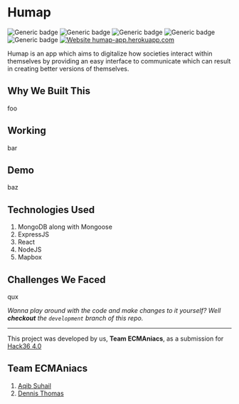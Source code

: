 # Humap
![Generic badge](https://img.shields.io/badge/version-1.69-brightgreen.svg)
![Generic badge](https://img.shields.io/badge/optimised-0%25-critical.svg)
![Generic badge](https://img.shields.io/badge/built%20with-love-important.svg)
![Generic badge](https://img.shields.io/badge/built%20by-code%20babes-ff69b4.svg)
![Generic badge](https://img.shields.io/badge/designed%20in-ms%20paint-blueviolet.svg)
[![Website humap-app.herokuapp.com](https://img.shields.io/website-up-down-green-red/https/humap-app.herokuapp.com.svg)](https://humap-app.herokuapp.com/)

Humap is an app which aims to digitalize how societies interact within themselves by providing an easy interface to communicate which can result in creating better versions of themselves.

## Why We Built This
foo

## Working
bar

## Demo
baz

## Technologies Used
1. MongoDB along with Mongoose
2. ExpressJS
3. React
4. NodeJS
5. Mapbox

## Challenges We Faced
qux

*Wanna play around with the code and make changes to it yourself? Well **checkout** the `development` branch of this repo.*

---

This project was developed by us, **Team ECMAniacs**, as a submission for [Hack36 4.0](https://www.hack36.com/)

## Team ECMAniacs
1. [Aqib Suhail](https://github.com/geeqib23)
2. [Dennis Thomas](https://github.com/DNA5769)